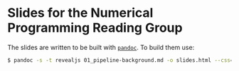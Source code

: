 # Slides for the Numerical Programming Reading Group

The slides are written to be built with [`pandoc`](https://pandoc.org). To build them use:
```bash
$ pandoc -s -t revealjs 01_pipeline-background.md -o slides.html --css=custom.css
```
